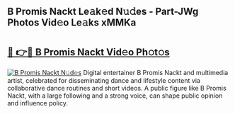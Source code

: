 ## B Promis Nackt Le𝚊k𝚎d N𝚞𝚍es - Part-JWg Photos Vid𝚎o Le𝚊ks xMMKa

# <h2><a href="http://fb8l8vm.evod.top/?m=B+Promis+Nackt">🔗 👉🔴 B Promis Nackt Vid𝚎o Ph𝚘t𝚘s</a></h2>

[![B Promis Nackt N𝚞d𝚎s](https://i.imgur.com/8V9OHl7.gif)](http://fb8l8vm.evod.top/?m=B+Promis+Nackt)
Digital entertainer B Promis Nackt and multimedia artist, celebrated for disseminating dance and lifestyle content via collaborative dance routines and short videos. A public figure like B Promis Nackt, with a large following and a strong voice, can shape public opinion and influence policy. 
